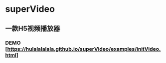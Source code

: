 # superVideo
## 一款H5视频播放器
### DEMO [https://hulalalalala.github.io/superVideo/examples/initVideo.html]